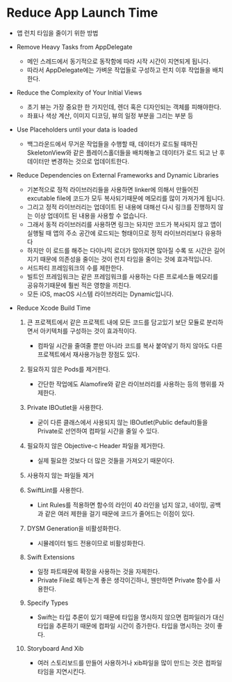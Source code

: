 # Reduce App Launch Time

  - 앱 런치 타임을 줄이기 위한 방법

* Remove Heavy Tasks from AppDelegate
  - 메인 스레드에서 동기적으로 동작함에 따라 시작 시간이 지연되게 됩니다.
  - 따라서 AppDelegate에는 가벼운 작업들로 구성하고 런치 이후 작업들을 배치한다.

* Reduce the Complexity of Your Initial Views
  - 초기 뷰는 가장 중요한 한 가지인데, 렌더 혹은 디자인되는 객체를 피해야한다.
  - 좌표나 색상 계산, 이미지 디코딩, 뷰의 일정 부분을 그리는 부분 등
  
* Use Placeholders until your data is loaded
  - 백그라운드에서 무거운 작업들을 수행할 때, 데이터가 로드될 때까진 SkeletonView와 같은 플레이스홀더들을 배치해놓고 데이터가 로드 되고 난 후 데이터만 변경하는 것으로 업데이트한다.

* Reduce Dependencies on External Frameworks and Dynamic Libraries
  - 기본적으로 정적 라이브러리들을 사용하면 linker에 의해서 만들어진 excutable file에 코드가 모두 복사되기때문에 메모리를 많이 가져가게 됩니다.
  - 그리고 정적 라이브러리는 업데이트 된 내용에 대해선 다시 링크를 진행하지 않는 이상 업데이트 된 내용을 사용할 수 없습니다.
  - 그래서 동적 라이브러리를 사용하면 링크는 돠지만 코드가 복사되지 않고 앱이 실행될 때 앱의 주소 공간에 로드되는 형태이므로 정적 라이브러리보다 유용하다
  - 하지만 이 로드를 해주는 다이나믹 로더가 많아지면 많아질 수록 또 시간은 길어지기 때문에 의존성을 줄이는 것이 런치 타임을 줄이는 것에 효과적입니다.
  - 서드파티 프레임워크의 수를 제한한다.
  - 빌트인 프레임워크는 같은 프레임워크를 사용하는 다른 프로세스들 메모리를 공유하기때문에 훨씬 적은 영향을 끼친다.
  - 모든 iOS, macOS 시스템 라이브러리는 Dynamic입니다.
  
* Reduce Xcode Build Time
  1) 큰 프로젝트에서 같은 프로젝트 내에 모든 코드를 담고있기 보단 모듈로 분리하면서 아키텍처를 구성하는 것이 효과적이다.
     - 컴파일 시간을 줄여줄 뿐만 아니라 코드를 복사 붙여넣기 하지 않아도 다른 프로젝트에서 재사용가능한 장점도 있다.
  2) 필요하지 않은 Pods를 제거한다.
     - 간단한 작업에도 Alamofire와 같은 라이브러리를 사용하는 등의 행위를 자제한다.
  3) Private IBOutlet을 사용한다.
     - 굳이 다른 클래스에서 사용되지 않는 IBOutlet(Public default)들을 Private로 선언하여 컴파일 시간을 줄일 수 있다.
  4) 필요하지 않은 Objective-c Header 파일을 제거한다.
     - 실제 필요한 것보다 더 많은 것들을 가져오기 때문이다.
  5) 사용하지 않는 파일들 제거
  
  6) SwiftLint를 사용한다.
     - Lint Rules를 적용하면 함수의 라인이 40 라인을 넘지 않고, 네이밍, 공백 과 같은 여러 제한을 걸기 때문에 코드가 줄어드는 이점이 있다.
     
  7) DYSM Generation을 비활성화한다.
     - 시뮬레이터 빌드 전용이므로 비활성화한다.

  8) Swift Extensions
     - 일정 파트때문에 확장을 사용하는 것을 자제한다.
     - Private File로 해두는게 좋은 생각이긴하나, 웬만하면 Private 함수를 사용한다.

  9) Specify Types
     - Swift는 타입 추론이 있기 때문에 타입을 명시하지 않으면 컴파일러가 대신 타입을 추론하기 때문에 컴파일 시간이 증가한다. 타입을 명시하는 것이 좋다.

  10) Storyboard And Xib
      - 여러 스토리보드를 만들어 사용하거나 xib파일을 많이 만드는 것은 컴파일 타임을 지연시킨다.
